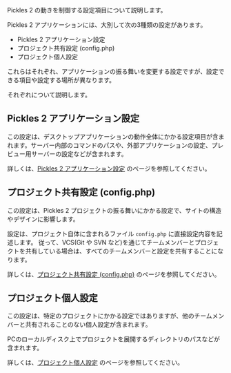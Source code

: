 

Pickles 2 の動きを制御する設定項目について説明します。

Pickles 2 アプリケーションには、大別して次の3種類の設定があります。

- Pickles 2 アプリケーション設定
- プロジェクト共有設定 (config.php)
- プロジェクト個人設定

これらはそれぞれ、アプリケーションの振る舞いを変更する設定ですが、設定できる項目や設定する場所が異なります。

それぞれについて説明します。


<!-- autoindex -->



## Pickles 2 アプリケーション設定

この設定は、デスクトップアプリケーションの動作全体にかかる設定項目が含まれます。サーバー内部のコマンドのパスや、外部アプリケーションの設定、プレビュー用サーバーの設定などが含まれます。

詳しくは、[Pickles 2 アプリケーション設定](./pickles2_app_config.html) のページを参照してください。


## プロジェクト共有設定 (config.php)

この設定は、Pickles 2 プロジェクトの振る舞いにかかる設定で、サイトの構造やデザインに影響します。

設定は、プロジェクト自体に含まれるファイル `config.php` に直接設定内容を記述します。 従って、VCS(Git や SVN など)を通じてチームメンバーとプロジェクトを共有している場合は、すべてのチームメンバーと設定を共有することになります。

詳しくは、[プロジェクト共有設定 (config.php)](./config_php.html) のページを参照してください。


## プロジェクト個人設定

この設定は、特定のプロジェクトにかかる設定ではありますが、他のチームメンバーと共有されることのない個人設定が含まれます。

PCのローカルディスク上でプロジェクトを展開するディレクトリのパスなどが含まれます。

詳しくは、[プロジェクト個人設定](./project_personal_config.html) のページを参照してください。

